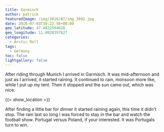 ```yaml
---
title: Garmisch
author: patrick
featuredImage: /img/2016/07/img_3092.jpg
date: 2016-07-03T10:22:56+00:00
geo_latitude: 47.4822594828
geo_longitude: 11.0928397627
categories:
  - Arctic Roll
tags:
  - Germany
toc: false
lightgallery: false
---
```

After riding through Munich I arrived in Garmisch. It was mid-afternoon and just as I arrived, it started raining. It continued to rain, monsoon more like, while I put up my tent. Then it stopped and the sun came out, which was nice.

{{< show_location >}}

After finding a little bar for dinner it started raining again, this time it didn't stop. The rain last so long I was forced to stay in the bar and watch the football show. Portugal versus Poland, if your interested. It was Portugals turn to win.
